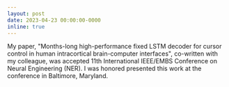 ```yaml
---
layout: post
date: 2023-04-23 00:00:00-0000
inline: true
---
```


My paper, "Months-long high-performance fixed LSTM decoder for cursor control in human intracortical brain-computer interfaces", co-written with my colleague, was accepted 11th International IEEE/EMBS Conference on Neural Engineering (NER). I was honored presented this work at the conference in Baltimore, Maryland.

